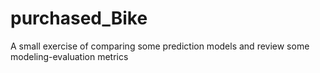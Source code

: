 # purchased_Bike
A small exercise of comparing some prediction models and review some modeling-evaluation metrics

